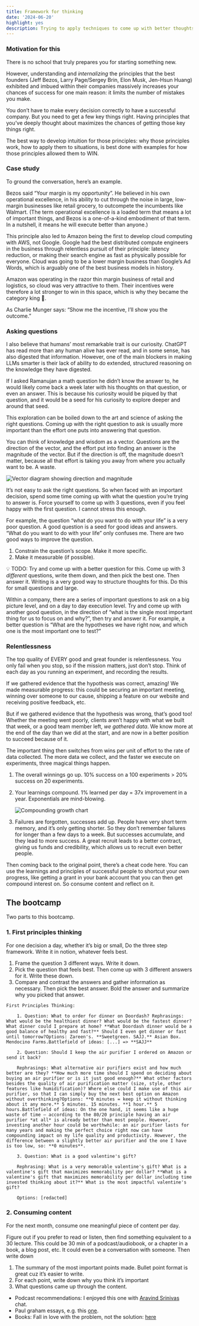 ```yaml
---
title: Framework for thinking
date: '2024-06-20'
highlight: yes
description: Trying to apply techniques to come up with better thoughts.
---
```


<script>
  import Toggle from '$lib/components/Toggle.svelte';
</script>

### Motivation for this

There is no school that truly prepares you for starting something new.

However, understanding and _internalizing_ the principles that the best founders (Jeff Bezos, Larry Page/Sergey Brin, Elon Musk, Jen-Hsun Huang) exhibited and imbued within their companies massively increases your chances of success for one main reason: it limits the number of mistakes you make.

You don’t have to make every decision correctly to have a successful company. But you need to get a few key things right. Having principles that you’ve deeply thought about maximizes the chances of getting those key things right.

The best way to develop intuition for those principles: why those principles work, how to apply them to situations, is best done with examples for how those principles allowed them to WIN.

### Case study

To ground the conversation, here’s an example.

Bezos said “Your margin is my opportunity”. He believed in his own operational excellence, in his ability to cut through the noise in large, low-margin businesses like retail grocery, to outcompete the incumbents like Walmart. (The term operational excellence is a loaded term that means a lot of important things, and Bezos is a one-of-a-kind embodiment of that term. In a nutshell, it means he will execute better than anyone.)

This principle also led to Amazon being the first to develop cloud computing with AWS, not Google. Google had the best distributed compute engineers in the business through relentless pursuit of their principle: latency reduction, or making their search engine as fast as physically possible for everyone. Cloud was going to be a lower margin business than Google’s Ad Words, which is arguably one of the best business models in history.

Amazon was operating in the razor thin margin business of retail and logistics, so cloud was very attractive to them. Their incentives were therefore a lot stronger to win in this space, which is why they became the category king 👑.

As Charlie Munger says: “Show me the incentive, I’ll show you the outcome.”

### Asking questions

I also believe that humans’ most remarkable trait is our curiosity. ChatGPT has read more than any human alive has ever read, and in some sense, has also digested that information. However, one of the main blockers in making LLMs smarter is their lack of ability to do extended, structured reasoning on the knowledge they have digested.

If I asked Ramanujan a math question he didn’t know the answer to, he would likely come back a week later with his thoughts on that question, or even an answer. This is because his curiosity would be piqued by that question, and it would be a seed for his curiosity to explore deeper and around that seed.

This exploration can be boiled down to the art and science of asking the right questions. Coming up with the right question to ask is usually more important than the effort one puts into answering that question.

You can think of knowledge and wisdom as a vector. Questions are the direction of the vector, and the effort put into finding an answer is the magnitude of the vector. But if the direction is off, the magnitude doesn’t matter, because all that effort is taking you away from where you actually want to be. A waste.

![Vector diagram showing direction and magnitude](/vector.png)

It’s not easy to ask the right questions. So when faced with an important decision, spend some time coming up with what the question you’re trying to answer is. Force yourself to come up with 3 questions, even if you feel happy with the first question. I cannot stress this enough.

For example, the question “what do you want to do with your life” is a very poor question. A good question is a seed for good ideas and answers. “What do you want to do with your life” only confuses me. There are two good ways to improve the question.

1. Constrain the question’s scope. Make it more specific.
2. Make it measurable (if possible).

💡 TODO: Try and come up with a better question for this. Come up with 3 _different_ questions, write them down, and then pick the best one. Then answer it. Writing is a very good way to structure thoughts for this. Do this for small questions and large.

Within a company, there are a series of important questions to ask on a big picture level, and on a day to day execution level. Try and come up with another good question, in the direction of “what is the single most important thing for us to focus on and why?”, then try and answer it. For example, a better question is “What are the hypotheses we have right now, and which one is the most important one to test?”

### Relentlessness

The top quality of EVERY good and great founder is relentlessness. You only fail when you stop, so if the mission matters, just don’t stop. Think of each day as you running an experiment, and recording the results.

If we gathered evidence that the hypothesis was correct, amazing! We made measurable progress: this could be securing an important meeting, winning over someone to our cause, shipping a feature on our website and receiving positive feedback, etc.

But if we gathered evidence that the hypothesis was wrong, that’s good too! Whether the meeting went poorly, clients aren’t happy with what we built that week, or a good team member left, _we gathered data_. We know more at the end of the day than we did at the start, and are now in a better position to succeed because of it.

The important thing then switches from wins per unit of effort to the rate of data collected. The more data we collect, and the faster we execute on experiments, three magical things happen.

1. The overall winnings go up. 10% success on a 100 experiments > 20% success on 20 experiments.
2. Your learnings compound. 1% learned per day = 37x improvement in a year. Exponentials are mind-blowing.

   ![Compounding growth chart](/compounding.png)

3. Failures are forgotten, successes add up. People have very short term memory, and it’s only getting shorter. So they don’t remember failures for longer than a few days to a week. But successes accumulate, and they lead to more success. A great recruit leads to a better contract, giving us funds and credibility, which allows us to recruit even better people.

Then coming back to the original point, there’s a cheat code here. You can use the learnings and principles of successful people to shortcut your own progress, like getting a grant in your bank account that you can then get compound interest on. So consume content and reflect on it.

## The bootcamp

Two parts to this bootcamp.

### 1. First principles thinking

For one decision a day, whether it’s big or small, Do the three step framework. Write it in notion, whatever feels best.

1.  Frame the question 3 different ways. Write it down.
2.  Pick the question that feels best. Then come up with 3 different answers for it. Write these down.
3.  Compare and contrast the answers and gather information as necessary. Then pick the best answer. Bold the answer and summarize why you picked that answer.

<Toggle question="The thread below from a friend has good examples of decisions both big and small that you can apply this framework to. You practice the muscle so it gets easier and faster over time.">

    First Principles Thinking:

        1. Question: What to order for dinner on Doordash? Rephrasings: What would be the healthiest dinner? What would be the fastest dinner? What dinner could I prepare at home? **What Doordash dinner would be a good balance of healthy and fast?** Should I even get dinner or fast until tomorrow?Options: Zareen's. **Sweetgreen. SAJJ.** Asian Box. Mendocino Farms.Battlefield of ideas: [...] => **SAJJ**

        2. Question: Should I keep the air purifier I ordered on Amazon or send it back?

        Rephrasings: What alternative air purifiers exist and how much better are they? **How much more time should I spend on deciding about buying an air purifier or is it just good enough?** What other factors besides the quality of air purification matter (size, style, other features like humidification)? Where else could I make use of this air purifier, so that I can simply buy the next best option on Amazon without overthinking?Options: **0 minutes = keep it without thinking about it any more.** 5 minutes. 15 minutes. **1 hour.** 5 hours.Battlefield of ideas: On the one hand, it seems like a huge waste of time – according to the 80/20 principle having an air purifier *at all* is already better than most people. However, investing another hour could be worthwhile: an air purifier lasts for many years and making the perfect choice right now can have compounding impact on my life quality and productivity. However, the difference between a slightly better air purifier and the one I have is too low, so: **0 minutes**.

        3. Question: What is a good valentine's gift?

        Rephrasing: What is a very memorable valentine's gift? What is a valentine's gift that maximizes memorability per dollar? **What is a valentine's gift that maximizes memorability per dollar including time invested thinking about it?** What is the most impactful valentine's gift?

        Options: [redacted]

</Toggle>

### 2. Consuming content

For the next month, consume one meaningful piece of content per day.

Figure out if you prefer to read or listen, then find something equivalent to a 30 lecture. This could be 30 min of a podcast/audiobook, or a chapter in a book, a blog post, etc. It could even be a conversation with someone. Then write down

1. The summary of the most important points made. Bullet point format is great cuz it’s easier to write.
2. For each point, write down why you think it’s important
3. What questions came up through the content.

- Podcast recommendations: I enjoyed this one with [Aravind Srinivas](https://open.spotify.com/episode/63GlhZMbgK6deHbF7QKrPH?si=4ffb3ae119444da1) chat.
- Paul graham essays, e.g. this [one](https://paulgraham.com/startupmistakes.html).
- Books: Fall in love with the problem, not the solution: [here](https://www.amazon.com/Fall-Love-Problem-Solution-Entrepreneurs/dp/1637741987)
